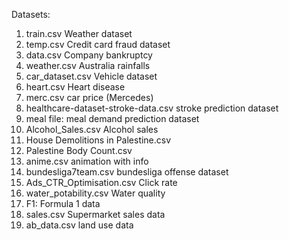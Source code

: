 Datasets:
1. train.csv Weather dataset
2. temp.csv Credit card fraud dataset
3. data.csv Company bankruptcy
4. weather.csv Australia rainfalls
5. car_dataset.csv Vehicle dataset
6. heart.csv Heart disease
7. merc.csv car price (Mercedes)
8. healthcare-dataset-stroke-data.csv stroke prediction dataset
9. meal file: meal demand prediction dataset
10. Alcohol_Sales.csv Alcohol sales
11. House Demolitions in Palestine.csv
12. Palestine Body Count.csv
13. anime.csv animation with info
14. bundesliga7team.csv bundesliga offense dataset
15. Ads_CTR_Optimisation.csv Click rate
16. water_potability.csv Water quality
17. F1: Formula 1 data
18. sales.csv Supermarket sales data
19. ab_data.csv land use data
